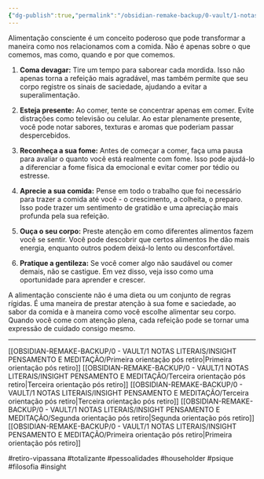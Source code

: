 ```yaml
---
{"dg-publish":true,"permalink":"/obsidian-remake-backup/0-vault/1-notas-literais/insight-pensamento-e-meditacao/segunda-orientacao-pos-retiro/","tags":["retiro-vipassana","totalizante","pessoalidades","householder","psique","filosofia","insight"],"dgHomeLink":true,"dgShowLocalGraph":true,"dgShowFileTree":true,"dgEnableSearch":true,"noteIcon":""}
---
```


Alimentação consciente é um conceito poderoso que pode transformar a maneira como nos relacionamos com a comida. Não é apenas sobre o que comemos, mas como, quando e por que comemos.

1. **Coma devagar:** Tire um tempo para saborear cada mordida. Isso não apenas torna a refeição mais agradável, mas também permite que seu corpo registre os sinais de saciedade, ajudando a evitar a superalimentação.

2. **Esteja presente:** Ao comer, tente se concentrar apenas em comer. Evite distrações como televisão ou celular. Ao estar plenamente presente, você pode notar sabores, texturas e aromas que poderiam passar despercebidos.

3. **Reconheça a sua fome:** Antes de começar a comer, faça uma pausa para avaliar o quanto você está realmente com fome. Isso pode ajudá-lo a diferenciar a fome física da emocional e evitar comer por tédio ou estresse.

4. **Aprecie a sua comida:** Pense em todo o trabalho que foi necessário para trazer a comida até você - o crescimento, a colheita, o preparo. Isso pode trazer um sentimento de gratidão e uma apreciação mais profunda pela sua refeição.

5. **Ouça o seu corpo:** Preste atenção em como diferentes alimentos fazem você se sentir. Você pode descobrir que certos alimentos lhe dão mais energia, enquanto outros podem deixá-lo lento ou desconfortável.

6. **Pratique a gentileza:** Se você comer algo não saudável ou comer demais, não se castigue. Em vez disso, veja isso como uma oportunidade para aprender e crescer.

A alimentação consciente não é uma dieta ou um conjunto de regras rígidas. É uma maneira de prestar atenção à sua fome e saciedade, ao sabor da comida e à maneira como você escolhe alimentar seu corpo. Quando você come com atenção plena, cada refeição pode se tornar uma expressão de cuidado consigo mesmo.

---

[[OBSIDIAN-REMAKE-BACKUP/0 - VAULT/1 NOTAS LITERAIS/INSIGHT PENSAMENTO E MEDITAÇÃO/Primeira orientação pós retiro\|Primeira orientação pós retiro]]
[[OBSIDIAN-REMAKE-BACKUP/0 - VAULT/1 NOTAS LITERAIS/INSIGHT PENSAMENTO E MEDITAÇÃO/Terceira orientação pós retiro\|Terceira orientação pós retiro]]
[[OBSIDIAN-REMAKE-BACKUP/0 - VAULT/1 NOTAS LITERAIS/INSIGHT PENSAMENTO E MEDITAÇÃO/Terceira orientação pós retiro\|Terceira orientação pós retiro]]
[[OBSIDIAN-REMAKE-BACKUP/0 - VAULT/1 NOTAS LITERAIS/INSIGHT PENSAMENTO E MEDITAÇÃO/Segunda orientação pós retiro\|Segunda orientação pós retiro]]
[[OBSIDIAN-REMAKE-BACKUP/0 - VAULT/1 NOTAS LITERAIS/INSIGHT PENSAMENTO E MEDITAÇÃO/Primeira orientação pós retiro\|Primeira orientação pós retiro]]

#retiro-vipassana #totalizante #pessoalidades #householder #psique #filosofia #insight